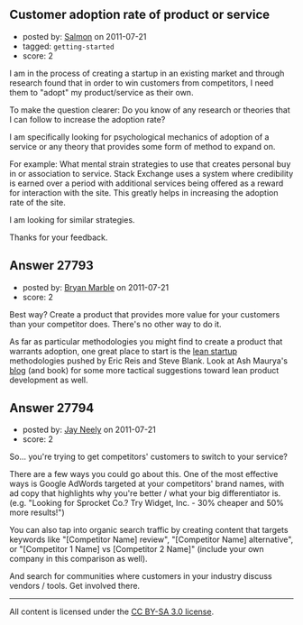 ## Customer adoption rate of product or service

- posted by: [Salmon](https://stackexchange.com/users/-1/12021-salmon) on 2011-07-21
- tagged: `getting-started`
- score: 2

I am in the process of creating a startup in an existing market and through research found that in order to win customers from competitors, I need them to "adopt" my product/service as their own. 

To make the question clearer:
Do you know of any research or theories that I can follow to increase the adoption rate?

I am specifically looking for psychological mechanics of adoption of a service or any theory that provides some form of method to expand on. 

For example: What mental strain strategies to use that creates personal buy in or association to service. Stack Exchange uses a system where credibility is earned over a period with additional services being offered as a reward for interaction with the site. This greatly helps in increasing the adoption rate of the site. 

I am looking for similar strategies.  

Thanks for your feedback.


## Answer 27793

- posted by: [Bryan Marble](https://stackexchange.com/users/-1/4228-bryan-marble) on 2011-07-21
- score: 2

<p>Best way?  Create a product that provides more value for your customers than your competitor does.  There's no other way to do it.  </p>

<p>As far as particular methodologies you might find to create a product that warrants adoption, one great place to start is the <a href="http://startuplessonslearned.com" rel="nofollow">lean startup</a> methodologies pushed by Eric Reis and Steve Blank.  Look at Ash Maurya's <a href="http://ashmaurya.com" rel="nofollow">blog</a> (and book) for some more tactical suggestions toward lean product development as well.</p>



## Answer 27794

- posted by: [Jay Neely](https://stackexchange.com/users/-1/1801-jay-neely) on 2011-07-21
- score: 2

So... you're trying to get competitors' customers to switch to your service?

There are a few ways you could go about this. One of the most effective ways is Google AdWords targeted at your competitors' brand names, with ad copy that highlights why you're better / what your big differentiator is. (e.g. "Looking for Sprocket Co.? Try Widget, Inc. - 30% cheaper and 50% more results!")

You can also tap into organic search traffic by creating content that targets keywords like "[Competitor Name] review", "[Competitor Name] alternative", or "[Competitor 1 Name] vs [Competitor 2 Name]" (include your own company in this comparison as well).

And search for communities where customers in your industry discuss vendors / tools. Get involved there.



---

All content is licensed under the [CC BY-SA 3.0 license](https://creativecommons.org/licenses/by-sa/3.0/).
